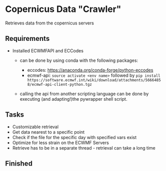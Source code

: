 # Copernicus Data "Crawler"

Retrieves data from the copernicus servers

## Requirements
- Installed ECWMFAPI and ECCodes
    - can be done by using conda with the following packages: 
        - eccodes: https://anaconda.org/conda-forge/python-eccodes
        - ecmwf-api: `source activate <env name>` 
        followed by `pip install https://software.ecmwf.int/wiki/download/attachments/56664858/ecmwf-api-client-python.tgz`
   
   - calling the api from another scripting language can be done by executing (and adapting!)the pywrapper shell script.
        
## Tasks
- Customizable retrieval
- Get data nearest to a specific point
- Check if the file for the specific day with specified vars exist
- Optimize for less strain on the ECWMF Servers
- Retrieve has to be in a separate thread - retrieval can take a long time

## Finished
